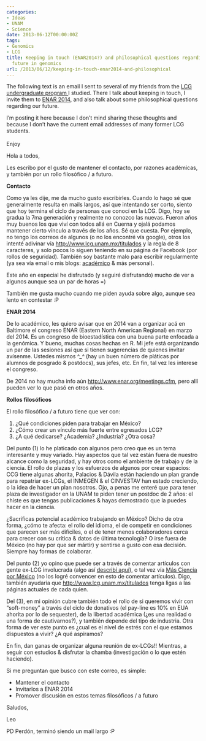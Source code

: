 ```yaml
---
categories:
- Ideas
- UNAM
- Science
date: 2013-06-12T00:00:00Z
tags:
- Genomics
- LCG
title: Keeping in touch (ENAR2014?) and philosophical questions regarding México's
  future in genomics
url: /2013/06/12/keeping-in-touch-enar2014-and-philosophical
---
```


<p>The following text is an email I sent to several of my friends from the <a href="http://www.lcg.unam.mx/about">LCG undergraduate program </a>I studied. There I talk about keeping in touch, I invite them to <a href="http://www.enar.org/meetings.cfm">ENAR 2014</a>, and also talk about some philosophical questions regarding our future. </p>
<p>I&#8217;m posting it here because I don&#8217;t mind sharing these thoughts and because I don&#8217;t have the current email addresses of many former LCG students.<br/><br/>Enjoy</p>
<p><!--more--></p>
<p>Hola a todos,</p>

<p>Les escribo por el gusto de mantener el contacto, por razones académicas, y también por un rollo filosófico / a futuro.</p>

<p class="p2"></p>
<p><strong>Contacto</strong></p>

<p>Como ya les dije, me da mucho gusto escribirles. Cuando lo hago sé que generalmente resulta en mails largos, así que intentando ser corto, siento que hoy termina el ciclo de personas que conocí en la LCG. Digo, hoy se gradua la 7ma generación y realmente no conozco las nuevas. Fueron años muy buenos los que viví con todos allá en Cuerna y ojalá podamos mantener cierto vínculo a través de los años. Sé que cuesta. Por ejemplo, no tengo los correos de algunos (o no los encontré vía google), otros los intenté adivinar vía <a href="http://www.lcg.unam.mx/titulados"><span class="s1"><a href="http://www.lcg.unam.mx/titulados">http://www.lcg.unam.mx/titulados</a></span></a> y la regla de 8 caracteres, y solo pocos lo siguen teniendo en su página de Facebook (por rollos de seguridad). También soy bastante malo para escribir regularmente (ya sea vía email o mis blogs: <a href="http://fellgernon.tumblr.com/"><span class="s1">académico</span></a> &amp; <span class="s1">más personal</span>).</p>

<p>Este año en especial he disfrutado (y seguiré disfrutando) mucho de ver a algunos aunque sea un par de horas =)</p>

<p>También me gusta mucho cuando me piden ayuda sobre algo, aunque sea lento en contestar :P</p>

<p class="p2"></p>

<p><strong>ENAR 2014</strong></p>

<p>De lo académico, les quiero avisar que en 2014 van a organizar acá en Baltimore el congreso ENAR (Eastern North American Regional) en marzo del 2014. Es un congreso de bioestadística con una buena parte enfocada a la genómica. Y bueno, muchas cosas hechas en R. Mi jefe está organizando un par de las sesiones así que si tienen sugerencias de quienes invitar avísenme. Ustedes mismos ^_<em>^ </em>(hay un buen número de pláticas por alumnos de posgrado &amp; postdocs), sus jefes, etc. En fin, tal vez les interese el congreso.</p>

<p>De 2014 no hay mucha info aún <a href="http://www.enar.org/meetings.cfm"><span class="s1"><a href="http://www.enar.org/meetings.cfm">http://www.enar.org/meetings.cfm</a></span></a>, pero allí pueden ver lo que pasó en otros años.</p>

<p class="p2"></p>

<p><strong>Rollos filosóficos</strong></p>

<p>El rollo filosófico / a futuro tiene que ver con:</p>
<ol class="ol1"><li class="li1">¿Qué condiciones piden para trabajar en México?</li>
<li class="li1">¿Cómo crear un vínculo más fuerte entre egresados LCG?</li>
<li class="li1">¿A qué dedicarse? ¿Academia? ¿Industria? ¿Otra cosa?</li>
</ol><p>Del punto (1) lo he platicado con algunos pero creo que es un tema interesante y muy variado. Hay aspectos que tal vez están fuera de nuestro alcance como la seguridad, y hay otros como el ambiente de trabajo y de la ciencia. El rollo de plazas y los esfuerzos de algunos por crear espacios: CCG tiene algunas ahorita, Palacios &amp; Dávila están haciendo un plan grande para repatriar ex-LCGs, el INMEGEN &amp; el CINVESTAV han estado creciendo, o la idea de hacer un plan nosotros. Ojo, a penas me enteré que para tener plaza de investigador en la UNAM te piden tener un postdoc de 2 años: el chiste es que tengas publicaciones &amp; hayas demostrado que la puedes hacer en la ciencia.</p>

<p>¿Sacrificas potencial académico trabajando en México? Dicho de otra forma, ¿cómo te afecta: el rollo del idioma, el de competir en condiciones que parecen ser más difíciles, o el de tener menos colaboradores cerca para crecer con su crítica &amp; datos de última tecnología? O irse fuera de México (no hay por que ser mártir) y sentirse a gusto con esa decisión. Siempre hay formas de colaborar.</p>

<p>Del punto (2) yo opino que puede ser a través de comentar artículos con gente ex-LCG involucrada (algo así <a href="http://fellgernon.tumblr.com/post/45152484977/commenting-scientific-papers#.UbjBemTF1d8"><span class="s1">describí aquí</span></a>), o tal vez vía <a href="http://masciencia.org/"><span class="s1">Más Ciencia por México</span></a> (no los logré convencer en esto de comentar artículos). Digo, también ayudaría que <a href="http://www.lcg.unam.mx/titulados"><span class="s1"><a href="http://www.lcg.unam.mx/titulados">http://www.lcg.unam.mx/titulados</a></span></a> tenga ligas a las páginas actuales de cada quien.</p>

<p>Del (3), en mi opinión cubre también todo el rollo de si queremos vivir con &#8220;soft-money&#8221; a través del ciclo de donativos (el pay-line es 10% en EUA ahorita por lo de sequester), de la libertad académica (¿es una realidad o una forma de cautivarnos?), y también depende del tipo de industria. Otra forma de ver este punto es ¿cual es el nivel de estrés con el que estamos dispuestos a vivir? ¿A qué aspiramos? </p>

<p class="p2"></p>

<p class="p2"></p>
<p>En fin, dan ganas de organizar alguna reunión de ex-LCGs!! Mientras, a seguir con estudios &amp; disfrutar la chamba (investigación o lo que estén haciendo).</p>

<p class="p2"></p>

<p>Si me preguntan que busco con este correo, es simple:</p>
<ul class="ul1"><li class="li1">Mantener el contacto</li>
<li class="li1">Invitarlos a ENAR 2014</li>
<li class="li1">Promover discusión en estos temas filosóficos / a futuro</li>
</ul>
<p class="p2"></p>

<p>Saludos,</p>
<p>Leo</p>

<p>PD Perdón, terminó siendo un mail largo :P</p>
